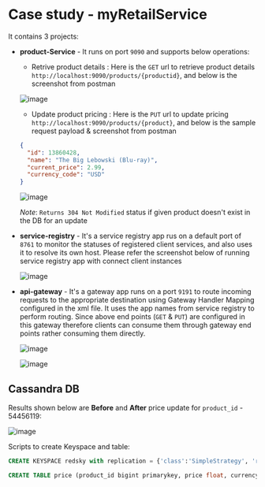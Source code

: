 # Case study - myRetailService

It contains 3 projects:
- **product-Service** - It runs on port ```9090``` and supports below operations:
  - Retrive product details : Here is the ```GET``` url to retrieve product details ```http://localhost:9090/products/{productid}```, and below is the screenshot from postman
  
  ![image](https://user-images.githubusercontent.com/92587371/138080915-4dbf1587-35ac-4cdc-b282-c8bd2678318a.png)

  - Update product pricing : Here is the ```PUT``` url to update pricing ```http://localhost:9090/products/{product}```, and below is the sample request payload & screenshot from postman
  
  ``` json
  {
    "id": 13860428,
    "name": "The Big Lebowski (Blu-ray)",
    "current_price": 2.99,
    "currency_code": "USD"
  }
  ````
  ![image](https://user-images.githubusercontent.com/92587371/138080993-9611e24c-1a0a-42e4-9a02-0bc6e39b7624.png)
  
  _Note_: ```Returns 304 Not Modified``` status if given product doesn't exist in the DB for an update 
  
- **service-registry** - It's a service registry app rus on a default port of ```8761``` to monitor the statuses of registered client services, and also uses it to resolve its own host. Please refer the screenshot below of running service registry app with connect client instances

  ![image](https://user-images.githubusercontent.com/92587371/138080775-d384be14-4b73-4250-a071-37e83cb3ec11.png)

- **api-gateway** - It's a gateway app runs on a port ```9191``` to route incoming requests to the appropriate destination using Gateway Handler Mapping configured in the xml file. It uses the app names from service registry to perform routing. Since above end points (```GET``` & ```PUT```)  are configured in this gateway therefore clients can consume them through gateway end points rather consuming them directly.

  ![image](https://user-images.githubusercontent.com/92587371/138081117-57a33f08-1c25-4b3c-aac4-1364c8a75df3.png)
  
  ![image](https://user-images.githubusercontent.com/92587371/138081900-cb34cf88-cf2e-4b48-8e05-3ea41fe627d2.png)
  
  
 ## Cassandra DB 
 
 Results shown below are **Before** and **After** price update for ```product_id``` - 54456119:

 ![image](https://user-images.githubusercontent.com/92587371/138082028-431def46-4bb1-4000-9125-66886726a89a.png)
 
 Scripts to create Keyspace and table:
 
 ``` sql
 CREATE KEYSPACE redsky with replication = {'class':'SimpleStrategy', 'replication_factor':'1'};
 ```
 
 ``` sql
 CREATE TABLE price (product_id bigint primarykey, price float, currency varchar);
 ```
